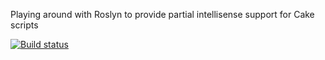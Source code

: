 Playing around with Roslyn to provide partial intellisense support for Cake scripts

[![Build status](https://ci.appveyor.com/api/projects/status/5q5b7f3r6dkiie20?svg=true)](https://ci.appveyor.com/project/tpodolak/cake-intellisense)
